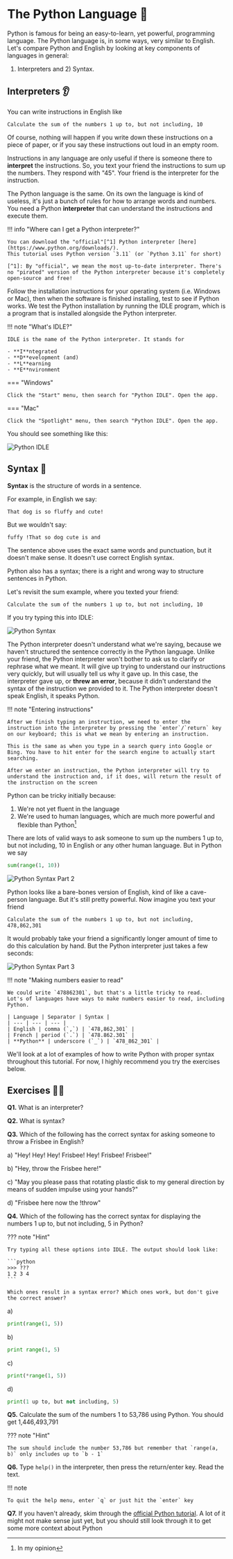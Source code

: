 # The Python Language 🐍

Python is famous for being an easy-to-learn, yet powerful, programming language.
The Python language is, in some ways, very similar to English.
Let's compare Python and English by looking at key components of languages in general: 
1) Interpreters and 2) Syntax.

## Interpreters 👂

You can write instructions in English like

```text
Calculate the sum of the numbers 1 up to, but not including, 10
```

Of course, nothing will happen if you write down these instructions on a piece of paper,
or if you say these instructions out loud in an empty room.

Instructions in any language are only useful if there is someone there to **interpret** the instructions.
So, you text your friend the instructions to sum up the numbers. They respond with "45". Your friend is the interpreter for the instruction.

The Python language is the same. On its own the language is kind of useless, it's just a bunch of rules for how to arrange words and numbers. You need a Python **interpreter** that can understand the instructions and execute them.

!!! info "Where can I get a Python interpreter?"

    You can download the "official"[^1] Python interpreter [here](https://www.python.org/downloads/).
    This tutorial uses Python version `3.11` (or `Python 3.11` for short)

    [^1]: By "official", we mean the most up-to-date interpreter. There's no "pirated" version of the Python interpreter because it's completely open-source and free!

Follow the installation instructions for your operating system (i.e. Windows or Mac), then when the software is finished installing, test to see if Python works. We test the Python installation by running the IDLE program, which is a program that is installed alongside the Python interpreter.

!!! note "What's IDLE?"

    IDLE is the name of the Python interpreter. It stands for 
    
    - **I**ntegrated
    - **D**evelopment (and)
    - **L**earning
    - **E**nvironment

=== "Windows"

    Click the "Start" menu, then search for "Python IDLE". Open the app.

=== "Mac"

    Click the "Spotlight" menu, then search "Python IDLE". Open the app.

You should see something like this:


![Python IDLE](./imgs/python-idle-2023-02-19.png)


## Syntax 📝

**Syntax** is the structure of words in a sentence.

For example, in English we say:

```
That dog is so fluffy and cute!
```

But we wouldn't say:

```
fuffy !That so dog cute is and
```

The sentence above uses the exact same words and punctuation, but it doesn't make sense.
It doesn't use correct English syntax.

Python also has a syntax; there is a right and wrong way to structure sentences in Python.

Let's revisit the sum example, where you texted your friend:

```
Calculate the sum of the numbers 1 up to, but not including, 10
```

If you try typing this into IDLE:

![Python Syntax](./imgs/python-syntax-2023-02-19.png)


The Python interpreter doesn't understand what we're saying, because we haven't structured the sentence correctly in the Python language. Unlike your friend, the Python interpreter won't bother to ask us to clarify or rephrase what we meant. It will give up trying to understand our instructions very quickly, but will usually tell us why it gave up.
In this case, the interpreter gave up, or **threw an error**, because it didn't understand the syntax of the instruction we provided to it. The Python interpreter doesn't speak English, it speaks Python.

!!! note "Entering instructions"

    After we finish typing an instruction, we need to enter the instruction into the interpreter by pressing the `enter`/`return` key on our keyboard; this is what we mean by entering an instruction. 
    
    This is the same as when you type in a search query into Google or Bing. You have to hit enter for the search engine to actually start searching.

    After we enter an instruction, the Python interpreter will try to understand the instruction and, if it does, will return the result of the instruction on the screen

Python can be tricky initially because:

1. We're not yet fluent in the language
2. We're used to human languages, which are much more powerful and flexible than Python[^2]

[^2]: In my opinion

There are lots of valid ways to ask someone to sum up the numbers 1 up to, but not including, 10 in English or any other human language. But in Python we say

```python
sum(range(1, 10))
```

![Python Syntax Part 2](./imgs/python-syntax-p12-2023-02-19.png)

Python looks like a bare-bones version of English, kind of like a cave-person language. But it's still pretty powerful.
Now imagine you text your friend

```
Calculate the sum of the numbers 1 up to, but not including, 478,862,301
```

It would probably take your friend a significantly longer amount of time to do this calculation by hand. 
But the Python interpreter just takes a few seconds:

![Python Syntax Part 3](./imgs/python-syntax-pt3-2023-02-19png.png)

!!! note "Making numbers easier to read"

    We could write `478862301`, but that's a little tricky to read.
    Lot's of languages have ways to make numbers easier to read, including Python.

    | Language | Separator | Syntax |
    | --- | --- | --- |
    | English | comma (`,`) | `478,862,301` |
    | French | period (`.`) | `478.862.301` |
    | **Python** | underscore (`_`) | `478_862_301` |


We'll look at a lot of examples of how to write Python with proper syntax throughout this tutorial.
For now, I highly recommend you try the exercises below.

## Exercises 🏋️‍♀️


**Q1.** What is an interpreter?

**Q2.** What is syntax?

**Q3.** Which of the following has the correct syntax for asking someone to throw a Frisbee in English?


a) "Hey! Hey! Hey! Frisbee! Hey! Frisbee! Frisbee!"

b) "Hey, throw the Frisbee here!"

c) "May you please pass that rotating plastic disk to my general direction by means of sudden impulse using your hands?"

d) "Frisbee here now the !throw"


**Q4.** Which of the following has the correct syntax for displaying the numbers 1 up to, but not including, 5 in Python?

??? note "Hint"

    Try typing all these options into IDLE. The output should look like:

    ```python
    >>> ???
    1 2 3 4
    ``` 
    
    Which ones result in a syntax error? Which ones work, but don't give the correct answer?

a)
```python
print(range(1, 5))
``` 

b)
```python
print range(1, 5)
```

c)
```python
print(*range(1, 5))
```

d)
```python
print(1 up to, but not including, 5)
```

**Q5.** Calculate the sum of the numbers 1 to 53,786 using Python. You should get 1,446,493,791

??? note "Hint"

    The sum should include the number 53,786 but remember that `range(a, b)` only includes up to `b - 1`

**Q6.** Type `help()` in the interpreter, then press the return/enter key. Read the text.

!!! note

    To quit the help menu, enter `q` or just hit the `enter` key

**Q7.** If you haven't already, skim through the [official Python tutorial](https://docs.python.org/3.11/tutorial/). A lot of it might not make sense just yet, but you should still look through it to get some more context about Python
